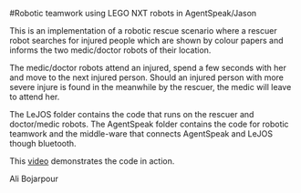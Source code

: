 #Robotic teamwork using LEGO NXT robots in AgentSpeak/Jason

This is an implementation of a robotic rescue scenario where a rescuer robot searches for injured people which are shown by colour papers and informs the two medic/doctor robots of their location.

The medic/doctor robots attend an injured, spend a few seconds with her and move to the next injured person. Should an injured person with more severe injure is found in the meanwhile by the rescuer, the medic will leave to attend her.

The LeJOS folder contains the code that runs on the rescuer and doctor/medic robots. The AgentSpeak folder contains the code for robotic teamwork and the middle-ware that connects AgentSpeak and LeJOS though bluetooth.

This [video](http://vimeo.com/42409674) demonstrates the code in action.

Ali Bojarpour
